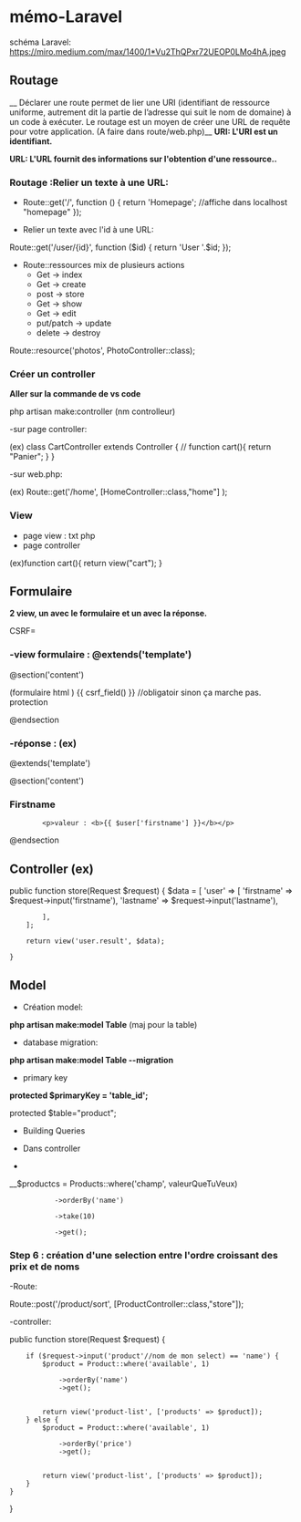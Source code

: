 # mémo-Laravel

schéma Laravel: https://miro.medium.com/max/1400/1*Vu2ThQPxr72UEOP0LMo4hA.jpeg

## Routage 
__ Déclarer une route permet de lier une URI (identifiant de ressource uniforme, autrement dit la partie de l’adresse qui suit le nom de domaine) à un code à exécuter. Le routage est un moyen de créer une URL de requête pour votre application. (A faire dans route/web.php)__
__URI: L'URI est un identifiant.__

__URL: L'URL fournit des informations sur l'obtention d'une ressource..__



### Routage :Relier un texte à une URL:

- Route::get('/', function () {
    return 'Homepage';
    //affiche dans localhost "homepage"
}); 

- Relier un texte avec l'id à une URL:

Route::get('/user/{id}', function ($id) {
    return 'User '.$id;
});

- Route::ressources mix de plusieurs actions
    - Get -> index
    - Get -> create
    - post -> store
    - Get -> show 
    - Get -> edit
    - put/patch -> update 
    - delete -> destroy 

Route::resource('photos', PhotoController::class);



### Créer un controller

__Aller sur la commande de vs code__

php artisan make:controller (nm controlleur)

-sur page controller: 

(ex) class CartController extends Controller
{
    //
    function cart(){
        return "Panier";
    }
}

-sur web.php:

(ex) Route::get('/home', [HomeController::class,"home"] );

### View

- page view : txt php
- page controller 

(ex)function cart(){
        return view("cart");
    }


## Formulaire

__2 view, un avec le formulaire et un avec la réponse.__


CSRF=

### -view formulaire : @extends('template')

@section('content')

(formulaire html )
{{ csrf_field() }} //obligatoir sinon ça marche pas. protection

@endsection


### -réponse : (ex)

 @extends('template')

@section('content')

<h3>Firstname</h3>

            <p>valeur : <b>{{ $user['firstname'] }}</b></p>
            

@endsection

## Controller (ex) 

  public function store(Request $request)
    {
        $data = [
            'user' => [
                'firstname' => $request->input('firstname'),
                'lastname' => $request->input('lastname'),
                
            ],
        ];

        return view('user.result', $data);

    }

## Model

- Création model:

__php artisan make:model Table__
(maj pour la table)

- database migration:

__php artisan make:model Table --migration__

- primary key

__protected $primaryKey = 'table_id';__

protected $table="product";


- Building Queries

- Dans controller
- 
__$productcs = Products::where('champ', valeurQueTuVeux)

               ->orderBy('name')
               
               ->take(10)
               
               ->get();
               
               
               
               
### Step 6 : création d'une selection entre l'ordre croissant des prix et de noms

-Route:

Route::post('/product/sort', [ProductController::class,"store"]);

-controller: 

 public function store(Request $request)
    {
        
        if ($request->input('product'//nom de mon select) == 'name') {
            $product = Product::where('available', 1)

                ->orderBy('name')
                ->get();


            return view('product-list', ['products' => $product]);
        } else {
            $product = Product::where('available', 1)

                ->orderBy('price')
                ->get();


            return view('product-list', ['products' => $product]);
        }
    }
}
